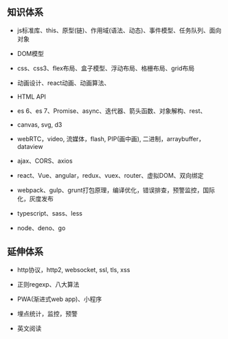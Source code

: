 ## 知识体系

* js标准库、this、原型(链)、作用域(语法、动态)、事件模型、任务队列、面向对象

* DOM模型

* css、css3、flex布局、盒子模型、浮动布局、格栅布局、grid布局

* 动画设计、react动画、动画算法、

* HTML API

* es 6、es 7、Promise、async、迭代器、箭头函数、对象解构、rest、

* canvas, svg, d3

* webRTC，video, 流媒体，flash, PIP(画中画), 二进制，arraybuffer，dataview

* ajax、CORS、axios

* react、Vue、angular，redux、vuex、router、虚拟DOM、双向绑定

* webpack、gulp、grunt打包原理，编译优化，错误排查，预警监控，国际化，灰度发布

* typescript、sass、less

* node、deno、go

## 延伸体系

* http协议，http2, websocket, ssl, tls, xss

* 正则regexp、八大算法

* PWA(渐进式web app)、小程序

* 埋点统计，监控，预警

* 英文阅读

